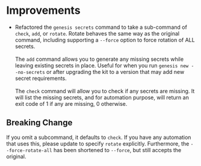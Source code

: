 # Improvements

* Refactored the `genesis secrets` command to take a sub-command of `check`,
  `add`, or `rotate`.  Rotate behaves the same way as the original command,
  including supporting a `--force` option to force rotation of ALL
  secrets.<br><br>The `add` command allows you to generate any missing secrets
  while leaving existing secrets in place.  Useful for when you run `genesis
    new --no-secrets` or after upgrading the kit to a version that may add new
    secret requirements.<br><br>The `check` command will allow you to check if
    any secrets are missing.  It will list the missing secrets, and for
    automation purpose, will return an exit code of 1 if any are missing, 0
    otherwise.
    
## Breaking Change
    
If you omit a subcommand, it defaults to `check`.  If you have any automation
that uses this, please update to specify `rotate` explicitly.  Furthermore,
the `--force-rotate-all` has been shortened to `--force`, but still accepts
the original.
